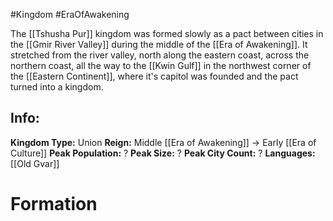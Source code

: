 #Kingdom #EraOfAwakening 

The [[Tshusha Pur]] kingdom was formed slowly as a pact between cities in the [[Gmir River Valley]] during the middle of the [[Era of Awakening]]. It stretched from the river valley, north along the eastern coast, across the northern coast, all the way to the [[Kwin Gulf]] in the northwest corner of the [[Eastern Continent]], where it's capitol was founded and the pact turned into a kingdom. 

## Info:

**Kingdom Type:** Union
**Reign:** Middle [[Era of Awakening]] -> Early [[Era of Culture]]
**Peak Population:** ?
**Peak Size:** ?
**Peak City Count:** ?
**Languages:** [[Old Gvar]]

# Formation